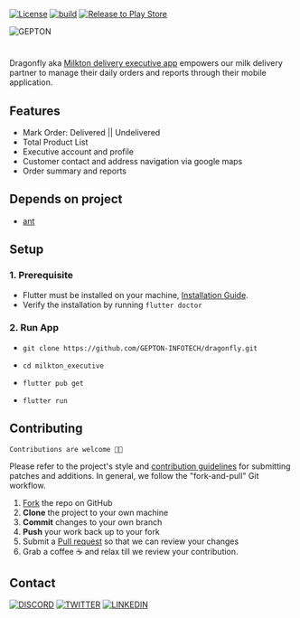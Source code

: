 [fork]: ../../fork
[pr]: ../../compare
[contributing]: CONTRIBUTING.md

[![License](https://img.shields.io/badge/License-Apache%202.0-blue.svg)](https://opensource.org/licenses/Apache-2.0) 
[![build](https://github.com/GEPTON-INFOTECH/dragonfly/actions/workflows/build.yml/badge.svg)](https://github.com/GEPTON-INFOTECH/dragonfly/actions/workflows/build.yml) [![Release to Play Store](https://github.com/GEPTON-INFOTECH/dragonfly/actions/workflows/release.yml/badge.svg)](https://github.com/GEPTON-INFOTECH/dragonfly/actions/workflows/release.yml)

![GEPTON](https://user-images.githubusercontent.com/39991296/122655705-18f33100-d172-11eb-8c5d-83378ea38e70.png)
#
Dragonfly aka [Milkton delivery executive app](https://play.google.com/store/apps/details?id=com.gepton.shree_surbhi_delivery) empowers our milk delivery partner to manage their daily orders and reports through their mobile application.

## Features

- Mark Order: Delivered || Undelivered
- Total Product List
- Executive account and profile
- Customer contact and address navigation via google maps
- Order summary and reports

## Depends on project
- [ant](https://github.com/GEPTON-INFOTECH/ant)
## Setup

### 1. Prerequisite
- Flutter must be installed on your machine, [Installation Guide](https://flutter.dev/docs/get-started/install). 
- Verify the installation by running `flutter doctor`

### 2. Run App

- `git clone https://github.com/GEPTON-INFOTECH/dragonfly.git`

- `cd milkton_executive`

- `flutter pub get`

- `flutter run`
## Contributing
`Contributions are welcome 🎉🎉`

Please refer to the project's style and [contribution guidelines][contributing] for submitting patches and additions. In general, we follow the "fork-and-pull" Git workflow.

 1. [Fork][fork] the repo on GitHub
 2. **Clone** the project to your own machine
 3. **Commit** changes to your own branch
 4. **Push** your work back up to your fork
 5. Submit a [Pull request][pr] so that we can review your changes
 6. Grab a coffee ☕ and relax till we review your contribution.
## Contact
[![DISCORD](https://img.shields.io/badge/Discord-7289DA?style=for-the-badge&logo=discord&logoColor=white)](https://discord.com/invite/dmWzabVPDe) [![TWITTER](https://img.shields.io/badge/Twitter-1DA1F2?style=for-the-badge&logo=twitter&logoColor=white)](https://twitter.com/geptonofficial) [![LINKEDIN](https://img.shields.io/badge/LinkedIn-0077B5?style=for-the-badge&logo=linkedin&logoColor=white)](https://www.linkedin.com/company/gepton) 
